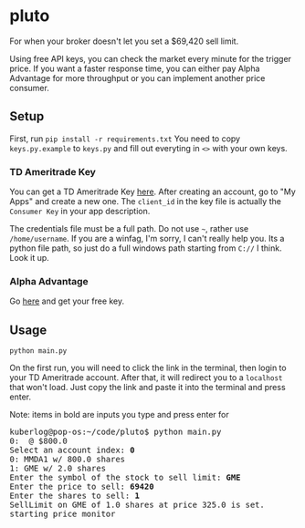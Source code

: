 # pluto
For when your broker doesn't let you set a $69,420 sell limit.

Using free API keys, you can check the market every minute for the trigger price. If you want a faster response time, you can either pay Alpha Advantage for more throughput or you can implement another price consumer.

## Setup
First, run `pip install -r requirements.txt`
You need to copy `keys.py.example` to `keys.py` and fill out everyting in `<>` with your own keys.

### TD Ameritrade Key
You can get a TD Ameritrade Key [here](https://developer.tdameritrade.com/).
After creating an account, go to "My Apps" and create a new one. 
The `client_id` in the key file is actually the `Consumer Key` in your app description.

The credentials file must be a full path. Do not use `~`, rather use `/home/username`. If you are a winfag, I'm sorry, I can't really help you. Its a python file path, so just do a full windows path starting from `C://` I think. Look it up.

### Alpha Advantage
Go [here](https://www.alphavantage.co/) and get your free key. 

## Usage
`python main.py`

On the first run, you will need to click the link in the terminal, then login to your TD Ameritrade account. After that, it will redirect you to a `localhost` that won't load. Just copy the link and paste it into the terminal and press enter.

Note: items in bold are inputs you type and press enter for

<pre>
kuberlog@pop-os:~/code/pluto$ python main.py 
0: <YOUR ACT NUM SHOWN HERE> @ $800.0
Select an account index: <b>0</b>
0: MMDA1 w/ 800.0 shares
1: GME w/ 2.0 shares
Enter the symbol of the stock to sell limit: <b>GME</b>
Enter the price to sell: <b>69420</b>
Enter the shares to sell: <b>1</b>
SellLimit on GME of 1.0 shares at price 325.0 is set.
starting price monitor
</pre>
